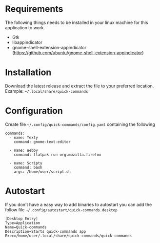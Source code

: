 # Requirements
The following things needs to be installed in your linux machine for this application to work.

* Gtk
* libappindicator
* gnome-shell-extension-appindicator (https://github.com/ubuntu/gnome-shell-extension-appindicator)

# Installation
Download the latest release and extract the file to your preferred location.  
Example: `~/.local/share/quick-commands`

# Configuration
Create file `~/.config/quick-commands/config.yaml` containing the following
```
commands:
  - name: Texty
    command: gnome-text-editor

  - name: Webby
    command: flatpak run org.mozilla.firefox

  - name: Scripty
    command: bash
    args: /home/user/script.sh
```

# Autostart
If you don't have a easy way to add binaries to autostart you can add the follow file `~/.config/autostart/quick-commands.desktop`
```
[Desktop Entry]
Type=Application
Name=Quick-commands
Description=Starts quick-commands app
Exec=/home/user/.local/share/quick-commands/quick-commands
```